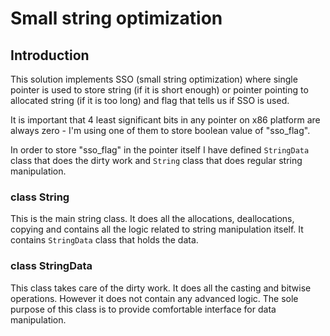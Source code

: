 # Small string optimization

## Introduction
This solution implements SSO (small string optimization) where single pointer is used to store string (if it is short enough) or pointer pointing to allocated string (if it is too long) and flag that tells us if SSO is used.

It is important that 4 least significant bits in any pointer on x86 platform are always zero - I'm using one of them to store boolean value of "sso_flag".

In order to store "sso_flag" in the pointer itself I have defined `StringData` class that does the dirty work and `String` class that does regular string manipulation. 

### class String
This is the main string class. It does all the allocations, deallocations, copying and contains all the logic related to string manipulation itself.
It contains `StringData` class that holds the data.

### class StringData
This class takes care of the dirty work. It does all the casting and bitwise operations.
However it does not contain any advanced logic. The sole purpose of this class is to provide comfortable interface for data manipulation. 



